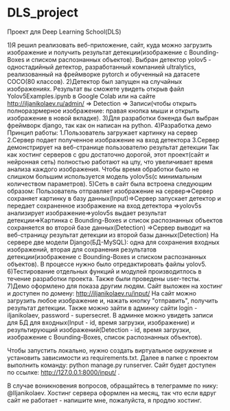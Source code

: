 # DLS_project
Проект для Deep Learning School(DLS)

1)Я решил реализовать веб-приложение, сайт, куда можно загрузить изображение и получить результат детекции(изображение с Bounding-Boxes и списком распознанных объектов).
Выбран детектор yolov5 - одностадийный детектор, разработанный компанией ultralytics, реализованный на фреймворке pytorch и обученный на датасете COCO(80 классов). 
2)Детектор был запущен на случайных изображениях. Результат вы сможете увидеть открыв файл Yolov5Examples.ipynb в Google Colab 
или на сайте http://iljanikolaev.ru/admin/ => Detection => Записи(чтобы открыть полноразрмерное изображение: правая кнопка мыши и открыть изображение в новой вкладке).
3)Для разработки бэкенда был выбран фреймворк django, так как он написан на python.
4)Разработка демо
Принцип работы:
1.Пользователь загружает картинку на сервер
2.Сервер подает полученное изображение на вход детектора
3.Сервер демонстрирует на веб-странице пользователю результат детекции
Так как хостинг серверов с gpu достаточно дорогой, этот проект(сайт и нейронная сеть) 
полностью работают на цпу, что увеличивает время анализа каждого изображения.
Чтобы время обработки было не слишком большим используется модель yolov5s(c минимальным количеством параметров).
5)Сеть в сайт была встроена следующим образом:
Пользователь отправляет изображение на сервер=>Сервер сохраняет картинку в базу данных(Input)=>Сервер запускает детектор и передает сохраненное изображение на вход детектора
=>yolov5s анализирует изображение=>yolov5s выдает результат детекции=>Картинка с Bounding-Boxes и список распознанных объектов сохраняется во второй базе данных(Detection)
=>Сервер выводит на веб-страницу результат детекции из второй базы данных(Detection)
На сервере две модели Django(БД-MySQL): одна для сохранения входных изображений, вторая для сохранения результатов детекции(изображение с Bounding-Boxes и списком распознанных объектов).
В процессе нужно было отредактировать файлы yolov5.
6)Тестирование отдельных функций и модулей производитлось в течение разработки проекта.
Также были проведены user-тесты.
7)Демо оформлено для показа другим людям. Сайт выложен на хостинг и доступен по домену: http://iljanikolaev.ru/input/
На сайт можно загрузить любое изображение и, нажать кнопку "отправить", получить результат детекции.
Также можно зайти в админку сайти login - iljanikolaev, password - supersecret. В админке можно увидеть записи для БД для входных(Input - id, время загрузки, изображение)
 и результирующий изображений(Detection - id, время загрузки, изображение с Bounding-Boxes, список распознанных объектов).

Чтобы запустить локально, нужно создать виртуальное окружение и установить зависимости из requirements.txt.
Далее в папке с проектом выполнить команду: python manage.py runserver. Сайт будет доступен по ссылке: http://127.0.0.1:8000/input/ .

В случае воникновения вопросов, обращайтесь в телеграмме по нику: @Iljanikolaev.
Хостинг сервера оформлен на месяц, так что если вдруг сайт не работает - напишите мне, пожалуйста, я продлю хостинг.
